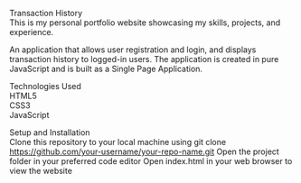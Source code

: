 Transaction History <br />
This is my personal portfolio website showcasing my skills, projects, and experience. <br />

An application that allows user registration and login, and displays transaction history to logged-in users. The application is created in pure JavaScript and is built as a Single Page Application.

Technologies Used <br />
HTML5 <br />
CSS3 <br />
JavaScript <br /> 

Setup and Installation <br /> 
Clone this repository to your local machine using git clone https://github.com/your-username/your-repo-name.git Open the project folder in your preferred code editor Open index.html in your web browser to view the website

